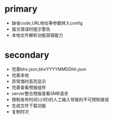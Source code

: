 # primary
* 缺省code,URL地址等参数转入config
* 报文错误时提示警告
* 本地文件解析功能容错能力

# secondary
* 完善bhx.json,bhxYYYYMMDDhh.json
* 完善本地
* 异常值时高亮显示
* 完善查看预报组件
* server整合预报查看SMB请求
* 限制发布时间(小时)的人工输入导致的不可预知错误
* 生成文件下载功能
* 复制时次
